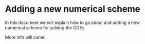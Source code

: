 # Adding a new numerical scheme

In this document we will explain how to go about and adding a new numerical scheme for solving the ODEs.

More info will come.

